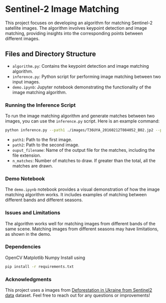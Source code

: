 # Sentinel-2 Image Matching

This project focuses on developing an algorithm for matching Sentinel-2 satellite images. The algorithm involves keypoint detection and image matching, providing insights into the corresponding points between different images.

## Files and Directory Structure

- `algorithm.py`: Contains the keypoint detection and image matching algorithm.
- `inference.py`: Python script for performing image matching between two input images.
- `demo.ipynb`: Jupyter notebook demonstrating the functionality of the image matching algorithm.

### Running the Inference Script

To run the image matching algorithm and generate matches between two images, you can use the `inference.py` script. Here is an example command:

```bash
python inference.py --path1 ./images/T36UYA_20160212T084052_B02.jp2 --path2 ./images/T36UYA_20160212T084052_B03.jp2 --ouput_filename matches_result_thick.jpg --n_matches 10
```

- `path1`: Path to the first image.
- `path2`: Path to the second image.
- `ouput_filename`: Name of the output file for the matches, including the file extension.
- `n_matches`: Number of matches to draw. If greater than the total, all the matches are drawn.
### Demo Notebook
The `demo.ipynb` notebook provides a visual demonstration of how the image matching algorithm works. It includes examples of matching between different bands and different seasons.

### Issues and Limitations
The algorithm works well for matching images from different bands of the same scene.
Matching images from different seasons may have limitations, as shown in the demo.

### Dependencies
OpenCV
Matplotlib
Numpy
Install using
```bash
pip install -r requirements.txt
```
### Acknowledgments
This project uses a images from [Deforestation in Ukraine from Sentinel2 data](https://www.kaggle.com/datasets/isaienkov/deforestation-in-ukraine) dataset.
Feel free to reach out for any questions or improvements!
